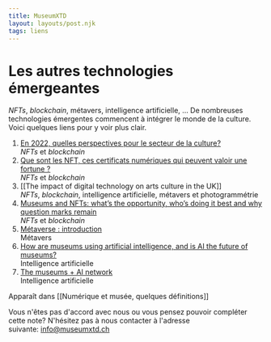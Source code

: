 ```yaml
---
title: MuseumXTD
layout: layouts/post.njk
tags: liens
---
```

# Les autres technologies émergeantes
*NFTs*, *blockchain*, métavers, intelligence artificielle, … De nombreuses technologies émergentes commencent à intégrer le monde de la culture. Voici quelques liens pour y voir plus clair.

1. [En 2022, quelles perspectives pour le secteur de la culture?](https://www.ladn.eu/mondes-creatifs/tendances-culture-2022-nft-cryptoart-art-immersif-streaming-transition-ecologique/?utm_source=newsletter_ladn&utm_medium=email&utm_campaign=news_ladn_tendance&utm_content=20220215)   
   *NFTs* et *blockchain*
2. [Que sont les NFT, ces certificats numériques qui peuvent valoir une fortune ?](https://information.tv5monde.com/info/que-sont-les-nft-ces-certificats-numeriques-qui-peuvent-valoir-une-fortune-432946)    
   *NFTs* et *blockchain*
3. [[The impact of digital technology on arts culture in the UK]]    
   *NFTs*, *blockchain*, intelligence artificielle, métavers et photogrammétrie
4. [Museums and NFTs: what’s the opportunity, who’s doing it best and why question marks remain](https://www.museumnext.com/article/museums-and-nfts/)    
   *NFTs* et *blockchain*
5. [Métaverse : introduction](https://www.museumconnections.com/retour-sur-museum-connections-2022/metaverse-introduction/)     
   Métavers
6. [How are museums using artificial intelligence, and is AI the future of museums?](https://www.museumnext.com/article/artificial-intelligence-and-the-future-of-museums/)     
   Intelligence artificielle
7. [The museums + AI network](https://themuseumsainetwork.files.wordpress.com/2020/02/20190317_museums-and-ai-toolkit_rl_web.pdf)     
   Intelligence artificielle


Apparaît dans [[Numérique et musée, quelques définitions]]

Vous n'êtes pas d'accord avec nous ou vous pensez pouvoir compléter cette note? N'hésitez pas à nous contacter à l'adresse suivante: [info@museumxtd.ch](mailto:info@museumxtd.ch)